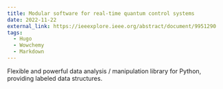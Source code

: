 ```yaml
---
title: Modular software for real-time quantum control systems
date: 2022-11-22
external_link: https://ieeexplore.ieee.org/abstract/document/9951290
tags:
  - Hugo
  - Wowchemy
  - Markdown
---
```


Flexible and powerful data analysis / manipulation library for Python, providing labeled data structures.

<!--more-->
